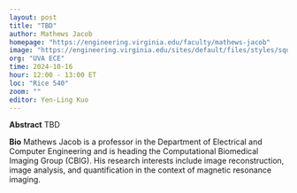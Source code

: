 ```yaml
---
layout: post
title: "TBD"
author: Mathews Jacob
homepage: "https://engineering.virginia.edu/faculty/mathews-jacob"
image: "https://engineering.virginia.edu/sites/default/files/styles/square_xxsml/public/2024-08/mjacob_0.webp"
org: "UVA ECE"
time: 2024-10-16
hour: 12:00 - 13:00 ET
loc: "Rice 540"
zoom: ""
editor: Yen-Ling Kuo
---
```


**Abstract**
TBD

**Bio**
Mathews Jacob is a professor in the Department of Electrical and Computer Engineering and is heading the Computational Biomedical Imaging Group (CBIG). His research interests include image reconstruction, image analysis, and quantification in the context of magnetic resonance imaging.

